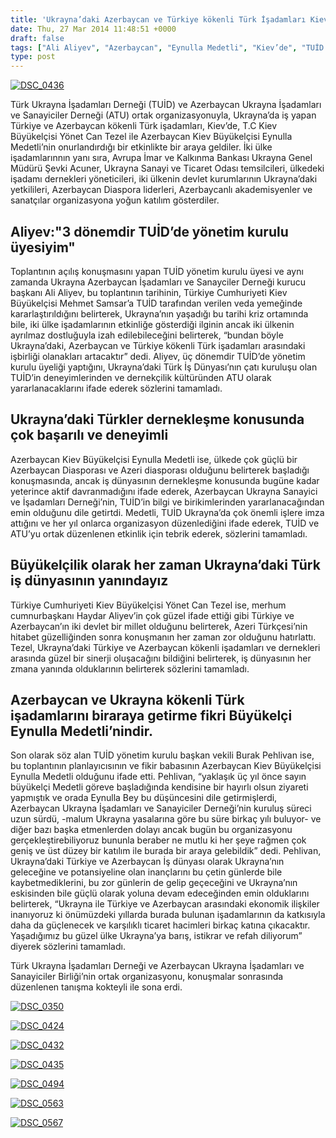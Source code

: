 ```yaml
---
title: 'Ukrayna’daki Azerbaycan ve Türkiye kökenli Türk İşadamları Kiev’de Biraraya Geldi'
date: Thu, 27 Mar 2014 11:48:51 +0000
draft: false
tags: ["Ali Aliyev", "Azerbaycan", "Eynulla Medetli", "Kiev’de", "TUİD (Türk Ukrayna İşadamları Derneği)", "Türk İşadamları", "Türkiye", "Ukrayna’daki", "Yönet Can Tezel"]
type: post
---
```


[![DSC_0436](http://burakpehlivan.org/wp-content/uploads/2014/03/DSC_0436.jpg)](http://burakpehlivan.org/wp-content/uploads/2014/03/DSC_0436.jpg)

Türk Ukrayna İşadamları Derneği (TUİD) ve Azerbaycan Ukrayna İşadamları ve Sanayiciler Derneği (ATU) ortak organizasyonuyla, Ukrayna’da iş yapan Türkiye ve Azerbaycan kökenli Türk işadamları, Kiev’de, T.C Kiev Büyükelçisi Yönet Can Tezel ile Azerbaycan Kiev Büyükelçisi Eynulla Medetli’nin onurlandırdığı bir etkinlikte bir araya geldiler. İki ülke işadamlarınnın yanı sıra, Avrupa İmar ve Kalkınma Bankası Ukrayna Genel Müdürü Şevki Acuner, Ukrayna Sanayi ve Ticaret Odası temsilcileri, ülkedeki işadamı dernekleri yöneticileri, iki ülkenin devlet kurumlarının Ukrayna’daki yetkilileri, Azerbaycan Diaspora liderleri, Azerbaycanlı akademisyenler ve sanatçılar organizasyona yoğun katılım gösterdiler.


Aliyev:"3 dönemdir TUİD’de yönetim kurulu üyesiyim"
---------------------------------------------------


Toplantının açılış konuşmasını yapan TUİD yönetim kurulu üyesi ve aynı zamanda Ukrayna Azerbaycan İşadamları ve Sanayciler Derneği kurucu başkanı Ali Aliyev, bu toplantının tarihinin, Türkiye Cumhuriyeti Kiev Büyükelçisi Mehmet Samsar’a TUİD tarafından verilen veda yemeğinde kararlaştırıldığını belirterek, Ukrayna’nın yaşadığı bu tarihi kriz ortamında bile, iki ülke işadamlarının etkinliğe gösterdiği ilginin ancak iki ülkenin ayrılmaz dostluğuyla izah edilebileceğini belirterek, “bundan böyle Ukrayna’daki, Azerbaycan ve Türkiye kökenli Türk işadamları arasındaki işbirliği olanakları artacaktır” dedi. Aliyev, üç dönemdir TUİD’de yönetim kurulu üyeliği yaptığını, Ukrayna’daki Türk İş Dünyası’nın çatı kuruluşu olan TUİD’in deneyimlerinden ve dernekçilik kültüründen ATU olarak yararlanacaklarını ifade ederek sözlerini tamamladı.


Ukrayna’daki Türkler dernekleşme konusunda çok başarılı ve deneyimli
--------------------------------------------------------------------


Azerbaycan Kiev Büyükelçisi Eynulla Medetli ise, ülkede çok güçlü bir Azerbaycan Diasporası ve Azeri diasporası olduğunu belirterek başladığı konuşmasında, ancak iş dünyasının dernekleşme konusunda bugüne kadar yeterince aktif davranmadığını ifade ederek, Azerbaycan Ukrayna Sanayici ve İşadamları Derneği’nin, TUİD’in bilgi ve birikimlerinden yararlanacağından emin olduğunu dile getirtdi. Medetli, TUİD Ukrayna’da çok önemli işlere imza attığını ve her yıl onlarca organizasyon düzenlediğini ifade ederek, TUİD ve ATU’yu ortak düzenlenen etkinlik için tebrik ederek, sözlerini tamamladı.


Büyükelçilik olarak her zaman Ukrayna’daki Türk iş dünyasının yanındayız
------------------------------------------------------------------------


Türkiye Cumhuriyeti Kiev Büyükelçisi Yönet Can Tezel ise, merhum cumnurbaşkanı Haydar Aliyev’in çok güzel ifade ettiği gibi Türkiye ve Azerbaycan’ın iki devlet bir millet olduğunu belirterek, Azeri Türkçesi’nin hitabet güzelliğinden sonra konuşmanın her zaman zor olduğunu hatırlattı. Tezel, Ukrayna’daki Türkiye ve Azerbaycan kökenli işadamları ve dernekleri arasında güzel bir sinerji oluşacağını bildiğini belirterek, iş dünyasının her zmana yanında olduklarının belirterek sözlerini tamamladı.


Azerbaycan ve Ukrayna kökenli Türk işadamlarını biraraya getirme fikri Büyükelçi Eynulla Medetli’nindir.
--------------------------------------------------------------------------------------------------------


Son olarak söz alan TUİD yönetim kurulu başkan vekili Burak Pehlivan ise, bu toplantının planlayıcısının ve fikir babasının Azerbaycan Kiev Büyükelçisi Eynulla Medetli olduğunu ifade etti. Pehlivan, “yaklaşık üç yıl önce sayın büyükelçi Medetli göreve başladığında kendisine bir hayırlı olsun ziyareti yapmıştık ve orada Eynulla Bey bu düşüncesini dile getirmişlerdi, Azerbaycan Ukrayna İşadamları ve Sanayiciler Derneği’nin kuruluş süreci uzun sürdü, -malum Ukrayna yasalarına göre bu süre birkaç yılı buluyor- ve diğer bazı başka etmenlerden dolayı ancak bugün bu organizasyonu gerçekleştirebiliyoruz bununla beraber ne mutlu ki her şeye rağmen çok geniş ve üst düzey bir katılım ile burada bir araya gelebildik” dedi. Pehlivan, Ukrayna’daki Türkiye ve Azerbaycan İş dünyası olarak Ukrayna’nın geleceğine ve potansiyeline olan inançlarını bu çetin günlerde bile kaybetmediklerini, bu zor günlerin de gelip geçeceğini ve Ukrayna’nın eskisinden bile güçlü olarak yoluna devam edeceğinden emin olduklarını belirterek, “Ukrayna ile Türkiye ve Azerbaycan arasındaki ekonomik ilişkiler inanıyoruz ki önümüzdeki yıllarda burada bulunan işadamlarının da katkısıyla daha da güçlenecek ve karşılıklı ticaret hacimleri birkaç katına çıkacaktır. Yaşadığımız bu güzel ülke Ukrayna’ya barış, istikrar ve refah diliyorum” diyerek sözlerini tamamladı.

Türk Ukrayna İşadamları Derneği ve Azerbaycan Ukrayna İşadamları ve Sanayiciler Birliği’nin ortak organizasyonu, konuşmalar sonrasında düzenlenen tanışma kokteyli ile sona erdi.

[![DSC_0350](http://burakpehlivan.org/wp-content/uploads/2014/03/DSC_0350.jpg)](http://burakpehlivan.org/wp-content/uploads/2014/03/DSC_0350.jpg)

[![DSC_0424](http://burakpehlivan.org/wp-content/uploads/2014/03/DSC_0424.jpg)](http://burakpehlivan.org/wp-content/uploads/2014/03/DSC_0424.jpg)

[![DSC_0432](http://burakpehlivan.org/wp-content/uploads/2014/03/DSC_0432.jpg)](http://burakpehlivan.org/wp-content/uploads/2014/03/DSC_0432.jpg)

[![DSC_0435](http://burakpehlivan.org/wp-content/uploads/2014/03/DSC_0435.jpg)](http://burakpehlivan.org/wp-content/uploads/2014/03/DSC_0435.jpg)

[![DSC_0494](http://burakpehlivan.org/wp-content/uploads/2014/03/DSC_0494.jpg)](http://burakpehlivan.org/wp-content/uploads/2014/03/DSC_0494.jpg)

[![DSC_0563](http://burakpehlivan.org/wp-content/uploads/2014/03/DSC_0563.jpg)](http://burakpehlivan.org/wp-content/uploads/2014/03/DSC_0563.jpg)

[![DSC_0567](http://burakpehlivan.org/wp-content/uploads/2014/03/DSC_0567.jpg)](http://burakpehlivan.org/wp-content/uploads/2014/03/DSC_0567.jpg)